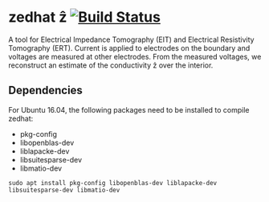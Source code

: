 # zedhat ẑ  [![Build Status](https://travis-ci.com/boyle/zedhat.svg?token=ppJxXrcSY7ZkfdM9JuFM&branch=master)](https://travis-ci.com/boyle/zedhat)
A tool for Electrical Impedance Tomography (EIT) and Electrical Resistivity Tomography (ERT).
Current is applied to electrodes on the boundary and voltages are measured at other electrodes.
From the measured voltages, we reconstruct an estimate of the conductivity ẑ over the interior.

## Dependencies

For Ubuntu 16.04, the following packages need to be installed to compile zedhat:

 - pkg-config
 - libopenblas-dev
 - liblapacke-dev
 - libsuitesparse-dev
 - libmatio-dev

```sudo apt install pkg-config libopenblas-dev liblapacke-dev libsuitesparse-dev libmatio-dev```

